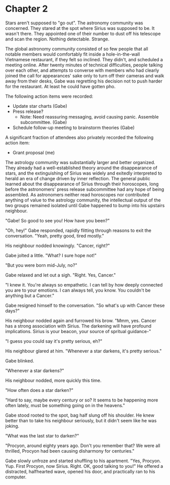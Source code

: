 # Chapter 2

Stars aren't supposed to "go out". The astronomy community was concerned. They stared at the spot where Sirius was supposed to be. It wasn't there. They appointed one of their number to dust off his telescope and scan the region. Nothing detectable. Strange.

The global astronomy community consisted of so few people that all notable members would comfortably fit inside a hole-in-the-wall Vietnamese restaurant, if they felt so inclined. They didn't, and scheduled a meeting online. After twenty minutes of technical difficulties, people talking over each other, and attempts to converse with members who had clearly joined the call for appearances' sake only to turn off their cameras and walk away from their desks, Gabe was regretting his decision not to push harder for the restaurant. At least he could have gotten pho.

The following action items were recorded:

- Update star charts (Gabe)
- Press release?
  - Note: Need reassuring messaging, avoid causing panic. Assemble subcommittee. (Gabe)
- Schedule follow-up meeting to brainstorm theories (Gabe)

A significant fraction of attendees also privately recorded the following action item:

- Grant proposal (me)

The astrology community was substantially larger and better organized. They already had a well-established theory around the disappearance of stars, and the extinguishing of Sirius was widely and exitedly interpreted to herald an era of change driven by inner reflection. The general public learned about the disappearance of Sirius through their horoscopes, long before the astronomers' press release subcommittee had any hope of being assembled. As astronomers neither read horoscopes nor contributed anything of value to the astrology community, the intellectual output of the two groups remained isolated until Gabe happened to bump into his upstairs neighbour.

"Gabe! So good to see you! How have you been?"

"Oh, hey!" Gabe responded, rapidly flitting through reasons to exit the conversation. "Yeah, pretty good, tired mostly."

His neighbour nodded knowingly. "Cancer, right?"

Gabe jolted a little. "What? I sure hope not!"

"But you were born mid-July, no?"

Gabe relaxed and let out a sigh. "Right. Yes, Cancer."

"I knew it. You're always so empathetic. I can tell by how deeply connected you are to your emotions. I can always tell, you know. You couldn't be anything but a Cancer."

Gabe resigned himself to the conversation. "So what's up with Cancer these days?"

His neighbour nodded again and furrowed his brow. "Mmm, yes. Cancer has a strong association with Sirius. The darkening will have profound implications. Sirius is your beacon, your source of spritual guidance-"

"I guess you could say it's pretty serious, eh?"

His neighbour glared at him. "Whenever a star darkens, it's pretty serious."

Gabe blinked.

"Whenever a star darkens?"

His neighbour nodded, more quickly this time.

"How often does a star darken?"

"Hard to say, maybe every century or so? It seems to be happening more often lately, must be something going on in the heavens."

Gabe stood rooted to the spot, bag half slung off his shoulder. He knew better than to take his neighbour seriously, but it didn't seem like he was joking.

"What was the last star to darken?"

"Procyon, around eighty years ago. Don't you remember that? We were all thrilled, Procyon had been causing disharmony for centuries."

Gabe slowly unfroze and started shuffling to his apartment. "Yes, Procyon. Yup. First Procyon, now Sirius. Right. OK, good talking to you!" He offered a distracted, halfhearted wave, opened his door, and practically ran to his computer.
